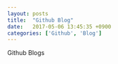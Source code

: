 ```yaml
---
layout: posts
title:  "Github Blog"
date:   2017-05-06 13:45:35 +0900
categories: ['Github', 'Blog']
---
```

Github Blogs

